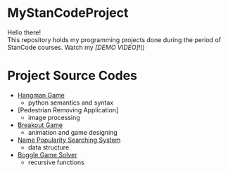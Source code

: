 # MyStanCodeProject
Hello there!\
This repository holds my programming projects done during the period of StanCode courses.
Watch my *[DEMO VIDEO]!*()

# Project Source Codes
* [Hangman Game]()
  * python semantics and syntax
* [Pedestrian Removing Application]
  * image processing
* [Breakout Game]()
  * animation and game designing
* [Name Popularity Searching System](https://github.com/arielpai/MyStanCodeSC101Project/tree/main/upload_to_Github/name_searching_system)
  * data structure
* [Boggle Game Solver](upload_to_Github/boggle_game_solver/boggle.py)
  * recursive functions  
